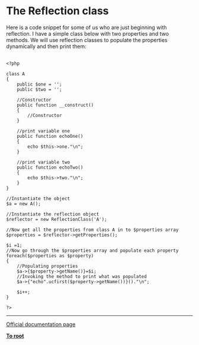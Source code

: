# The Reflection class



Here is a code snippet for some of us who are just beginning with reflection. I have a simple class below with two properties and two methods. We will use reflection classes to populate the properties dynamically and then print them:<br><br>

```
<?php

class A
{
    public $one = '';
    public $two = '';
    
    //Constructor
    public function __construct()
    {
        //Constructor
    }
    
    //print variable one
    public function echoOne()
    {
        echo $this->one."\n";
    }

    //print variable two    
    public function echoTwo()
    {
        echo $this->two."\n";
    }
}

//Instantiate the object
$a = new A();

//Instantiate the reflection object
$reflector = new ReflectionClass('A');

//Now get all the properties from class A in to $properties array
$properties = $reflector->getProperties();

$i =1;
//Now go through the $properties array and populate each property
foreach($properties as $property)
{
    //Populating properties
    $a->{$property->getName()}=$i;
    //Invoking the method to print what was populated
    $a->{"echo".ucfirst($property->getName())}()."\n";
    
    $i++;
}

?>
```
  

---

[Official documentation page](https://www.php.net/manual/en/class.reflection.php)

**[To root](/README.md)**